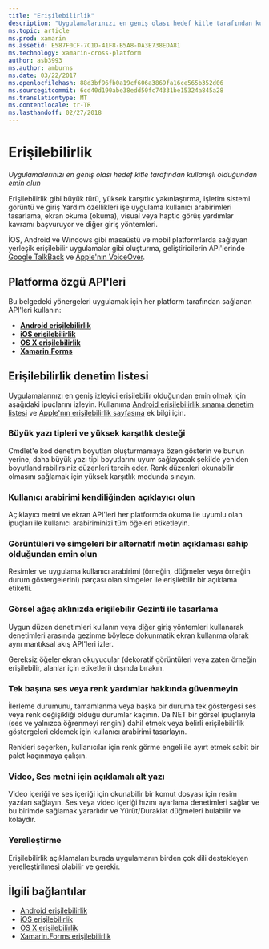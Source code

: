 ```yaml
---
title: "Erişilebilirlik"
description: "Uygulamalarınızı en geniş olası hedef kitle tarafından kullanışlı olduğundan emin olun"
ms.topic: article
ms.prod: xamarin
ms.assetid: E587F0CF-7C1D-41F8-B5A8-DA3E738EDA81
ms.technology: xamarin-cross-platform
author: asb3993
ms.author: amburns
ms.date: 03/22/2017
ms.openlocfilehash: 88d3bf96fb0a19cf606a3869fa16ce565b352d06
ms.sourcegitcommit: 6cd40d190abe38edd50fc74331be15324a845a28
ms.translationtype: MT
ms.contentlocale: tr-TR
ms.lasthandoff: 02/27/2018
---
```

# <a name="accessibility"></a>Erişilebilirlik

_Uygulamalarınızı en geniş olası hedef kitle tarafından kullanışlı olduğundan emin olun_

Erişilebilirlik gibi büyük türü, yüksek karşıtlık yakınlaştırma, işletim sistemi görüntü ve giriş Yardım özellikleri işe uygulama kullanıcı arabirimleri tasarlama, ekran okuma (okuma), visual veya haptic görüş yardımlar kavramı başvuruyor ve diğer giriş yöntemleri.

İOS, Android ve Windows gibi masaüstü ve mobil platformlarda sağlayan yerleşik erişilebilir uygulamalar gibi oluşturma, geliştiricilerin API'lerinde [Google TalkBack](https://play.google.com/store/apps/details?id=com.google.android.marvin.talkback) ve [Apple'nın VoiceOver](http://www.apple.com/accessibility/ios/voiceover/).

## <a name="platform-specific-apis"></a>Platforma özgü API'leri

Bu belgedeki yönergeleri uygulamak için her platform tarafından sağlanan API'leri kullanın:

- [**Android erişilebilirlik**](~/android/app-fundamentals/accessibility.md)
- [**iOS erişilebilirlik**](~/ios/app-fundamentals/accessibility.md)
- [**OS X erişilebilirlik**](~/mac/app-fundamentals/accessibility.md)
- [**Xamarin.Forms**](~/xamarin-forms/app-fundamentals/accessibility/index.md)

<a name="checklist" />

## <a name="accessibility-checklist"></a>Erişilebilirlik denetim listesi

Uygulamalarınızı en geniş izleyici erişilebilir olduğundan emin olmak için aşağıdaki ipuçlarını izleyin. Kullanıma [Android erişilebilirlik sınama denetim listesi](http://developer.android.com/training/accessibility/testing.html) ve [Apple'nın erişilebilirlik sayfasına](http://www.apple.com/accessibility/) ek bilgi için.

### <a name="support-large-fonts-and-high-contrast"></a>Büyük yazı tipleri ve yüksek karşıtlık desteği

Cmdlet'e kod denetim boyutları oluşturmamaya özen gösterin ve bunun yerine, daha büyük yazı tipi boyutlarını uyum sağlayacak şekilde yeniden boyutlandırabilirsiniz düzenleri tercih eder.
Renk düzenleri okunabilir olmasını sağlamak için yüksek karşıtlık modunda sınayın.

### <a name="make-the-user-interface-self-describing"></a>Kullanıcı arabirimi kendiliğinden açıklayıcı olun

Açıklayıcı metni ve ekran API'leri her platformda okuma ile uyumlu olan ipuçları ile kullanıcı arabiriminizi tüm öğeleri etiketleyin.

### <a name="ensure-that-images-and-icons-have-an-alternate-text-description"></a>Görüntüleri ve simgeleri bir alternatif metin açıklaması sahip olduğundan emin olun

Resimler ve uygulama kullanıcı arabirimi (örneğin, düğmeler veya örneğin durum göstergelerini) parçası olan simgeler ile erişilebilir bir açıklama etiketli.

### <a name="design-the-visual-tree-with-accessible-navigation-in-mind"></a>Görsel ağaç aklınızda erişilebilir Gezinti ile tasarlama

Uygun düzen denetimleri kullanın veya diğer giriş yöntemleri kullanarak denetimleri arasında gezinme böylece dokunmatik ekran kullanma olarak aynı mantıksal akış API'leri izler.

Gereksiz öğeler ekran okuyucular (dekoratif görüntüleri veya zaten örneğin erişilebilir, alanlar için etiketleri) dışında bırakın.

### <a name="dont-rely-on-audio-or-color-cues-alone"></a>Tek başına ses veya renk yardımlar hakkında güvenmeyin

İlerleme durumunu, tamamlanma veya başka bir duruma tek göstergesi ses veya renk değişikliği olduğu durumlar kaçının. Da NET bir görsel ipuçlarıyla (ses ve yalnızca öğrenmeyi rengini) dahil etmek veya belirli erişilebilirlik göstergeleri eklemek için kullanıcı arabirimi tasarlayın.

Renkleri seçerken, kullanıcılar için renk görme engeli ile ayırt etmek sabit bir palet kaçınmaya çalışın.

### <a name="captioning-for-video-text-for-audio"></a>Video, Ses metni için açıklamalı alt yazı

Video içeriği ve ses içeriği için okunabilir bir komut dosyası için resim yazıları sağlayın. Ses veya video içeriği hızını ayarlama denetimleri sağlar ve bu birimde sağlamak yararlıdır ve Yürüt/Duraklat düğmeleri bulabilir ve kolaydır.

### <a name="localize"></a>Yerelleştirme

Erişilebilirlik açıklamaları burada uygulamanın birden çok dili destekleyen yerelleştirilmesi olabilir ve gerekir.



## <a name="related-links"></a>İlgili bağlantılar

- [Android erişilebilirlik](~/android/app-fundamentals/accessibility.md)
- [iOS erişilebilirlik](~/ios/app-fundamentals/accessibility.md)
- [OS X erişilebilirlik](~/mac/app-fundamentals/accessibility.md)
- [Xamarin.Forms erişilebilirlik](~/xamarin-forms/app-fundamentals/accessibility/index.md)
